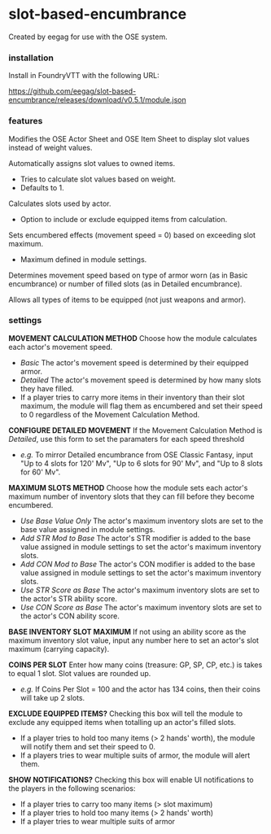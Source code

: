 # slot-based-encumbrance

Created by eegag for use with the OSE system.

### installation

Install in FoundryVTT with the following URL:

https://github.com/eegag/slot-based-encumbrance/releases/download/v0.5.1/module.json

### features

Modifies the OSE Actor Sheet and OSE Item Sheet to display slot values instead of weight values.

Automatically assigns slot values to owned items.
- Tries to calculate slot values based on weight.
- Defaults to 1.

Calculates slots used by actor.
- Option to include or exclude equipped items from calculation.

Sets encumbered effects (movement speed = 0) based on exceeding slot maximum.
- Maximum defined in module settings.

Determines movement speed based on type of armor worn (as in Basic encumbrance) or number of filled slots (as in Detailed encumbrance).

Allows all types of items to be equipped (not just weapons and armor).

### settings

**MOVEMENT CALCULATION METHOD** Choose how the module calculates each actor's movement speed.
- *Basic* The actor's movement speed is determined by their equipped armor.
- *Detailed* The actor's movement speed is determined by how many slots they have filled.
- If a player tries to carry more items in their inventory than their slot maximum, the module will flag them as encumbered and set their speed to 0 regardless of the Movement Calculation Method.

**CONFIGURE DETAILED MOVEMENT** If the Movement Calculation Method is *Detailed*, use this form to set the paramaters for each speed threshold
- *e.g.* To mirror Detailed encumbrance from OSE Classic Fantasy, input "Up to 4 slots for 120' Mv", "Up to 6 slots for 90' Mv", and "Up to 8 slots for 60' Mv".

**MAXIMUM SLOTS METHOD** Choose how the module sets each actor's maximum number of inventory slots that they can fill before they become encumbered.
- *Use Base Value Only* The actor's maximum inventory slots are set to the base value assigned in module settings.
- *Add STR Mod to Base* The actor's STR modifier is added to the base value assigned in module settings to set the actor's maximum inventory slots.
- *Add CON Mod to Base* The actor's CON modifier is added to the base value assigned in module settings to set the actor's maximum inventory slots.
- *Use STR Score as Base* The actor's maximum inventory slots are set to the actor's STR ability score.
- *Use CON Score as Base* The actor's maximum inventory slots are set to the actor's CON ability score.

**BASE INVENTORY SLOT MAXIMUM** If not using an ability score as the maximum inventory slot value, input any number here to set an actor's slot maximum (carrying capacity).

**COINS PER SLOT** Enter how many coins (treasure: GP, SP, CP, etc.) is takes to equal 1 slot. Slot values are rounded up.
- *e.g.* If Coins Per Slot = 100 and the actor has 134 coins, then their coins will take up 2 slots.

**EXCLUDE EQUIPPED ITEMS?** Checking this box will tell the module to exclude any equipped items when totalling up an actor's filled slots.
- If a player tries to hold too many items (> 2 hands' worth), the module will notify them and set their speed to 0.
- If a players tries to wear multiple suits of armor, the module will alert them.

**SHOW NOTIFICATIONS?** Checking this box will enable UI notifications to the players in the following scenarios:
- If a player tries to carry too many items (> slot maximum)
- If a player tries to hold too many items (> 2 hands' worth)
- If a player tries to wear multiple suits of armor